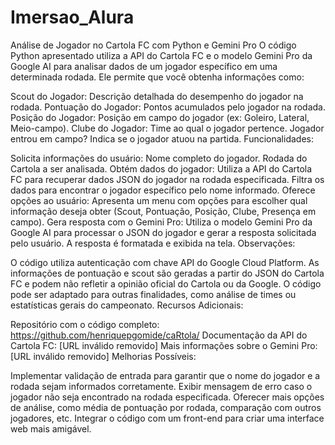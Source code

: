 # Imersao_Alura
Análise de Jogador no Cartola FC com Python e Gemini Pro
O código Python apresentado utiliza a API do Cartola FC e o modelo Gemini Pro da Google AI para analisar dados de um jogador específico em uma determinada rodada. Ele permite que você obtenha informações como:

Scout do Jogador: Descrição detalhada do desempenho do jogador na rodada.
Pontuação do Jogador: Pontos acumulados pelo jogador na rodada.
Posição do Jogador: Posição em campo do jogador (ex: Goleiro, Lateral, Meio-campo).
Clube do Jogador: Time ao qual o jogador pertence.
Jogador entrou em campo? Indica se o jogador atuou na partida.
Funcionalidades:

Solicita informações do usuário:
Nome completo do jogador.
Rodada do Cartola a ser analisada.
Obtém dados do jogador:
Utiliza a API do Cartola FC para recuperar dados JSON do jogador na rodada especificada.
Filtra os dados para encontrar o jogador específico pelo nome informado.
Oferece opções ao usuário:
Apresenta um menu com opções para escolher qual informação deseja obter (Scout, Pontuação, Posição, Clube, Presença em campo).
Gera resposta com o Gemini Pro:
Utiliza o modelo Gemini Pro da Google AI para processar o JSON do jogador e gerar a resposta solicitada pelo usuário.
A resposta é formatada e exibida na tela.
Observações:

O código utiliza autenticação com chave API do Google Cloud Platform.
As informações de pontuação e scout são geradas a partir do JSON do Cartola FC e podem não refletir a opinião oficial do Cartola ou da Google.
O código pode ser adaptado para outras finalidades, como análise de times ou estatísticas gerais do campeonato.
Recursos Adicionais:

Repositório com o código completo: https://github.com/henriquepgomide/caRtola/
Documentação da API do Cartola FC: [URL inválido removido]
Mais informações sobre o Gemini Pro: [URL inválido removido]
Melhorias Possíveis:

Implementar validação de entrada para garantir que o nome do jogador e a rodada sejam informados corretamente.
Exibir mensagem de erro caso o jogador não seja encontrado na rodada especificada.
Oferecer mais opções de análise, como média de pontuação por rodada, comparação com outros jogadores, etc.
Integrar o código com um front-end para criar uma interface web mais amigável.
